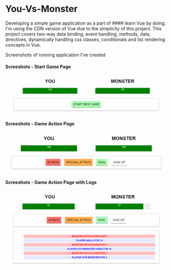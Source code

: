 # You-Vs-Monster
Developing a simple game application as a part of #### learn Vue by doing. I'm using the CDN version of Vue due to the simplicity of this project. This project covers two-way data binding, event handling, methods, data, directives, dynamically handling css classes, conditionals and list rendering concepts in Vue.

Screenshots of running application I've created
#### Screeshots - Start Game Page
![](https://github.com/Moytri/You-Vs-Monster/blob/master/images/startGame.PNG)
#### Screeshots - Game Action Page
![](https://github.com/Moytri/You-Vs-Monster/blob/master/images/gameActions.PNG)
#### Screeshots - Game Action Page with Logs
![](https://github.com/Moytri/You-Vs-Monster/blob/master/images/gameLog.PNG)
